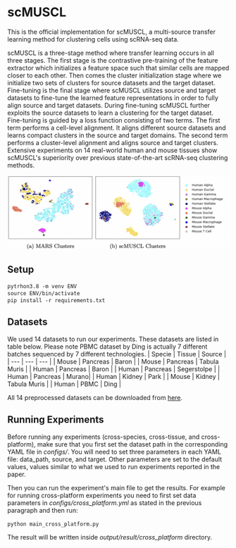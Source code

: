 # scMUSCL

This is the official implementation for scMUSCL, a multi-source transfer learning method for clustering cells using scRNA-seq data. 

scMUSCL is a three-stage method where transfer learning occurs in all three stages. The first stage is the contrastive pre-training of the feature extractor which initializes a feature space such that similar cells are mapped closer to each other. Then comes the cluster initialization stage where we initialize two sets of clusters for source datasets and the target dataset. Fine-tuning is the final stage where scMUSCL utilizes source and target datasets to fine-tune the learned feature representations in order to fully align source and target datasets. During fine-tuning scMUSCL further exploits the source datasets to learn a clustering for the target dataset. Fine-tuning is guided by a loss function consisting of two terms. The first term performs a cell-level alignment. It aligns different source datasets and learns compact clusters in the source and target domains. The second term performs a cluster-level alignment and aligns source and target clusters. Extensive experiments on 14 real-world human and mouse tissues show scMUSCL's superiority over previous state-of-the-art scRNA-seq clustering methods.

![scMUSCL Clustering](scMUSCLclustering.png)


## Setup

```
pytrhon3.8 -m venv ENV
source ENV/bin/activate
pip install -r requirements.txt
```

## Datasets 
We used 14 datasets to run our experiments. These datasets are listed in table below. Please note PBMC dataset by Ding is actually 7 different batches sequenced by 7 different technologies.
| Specie | Tissue | Source |
| --- | --- | --- |
| Mouse | Pancreas | Baron |
| Mouse | Pancreas | Tabula Muris |
| Human | Pancreas | Baron |
| Human | Pancreas | Segerstolpe |
| Human | Pancreas | Murano|
| Human | Kidney | Park |
| Mouse | Kidney | Tabula Muris |
| Human | PBMC | Ding |

All 14 preprocessed datasets can be downloaded from [here](https://drive.google.com/file/d/1cY6CLKYfuGqzBMWTaVsKjbWr0k_6jNKP/view?usp=sharing).


## Running Experiments

Before running any experiments (cross-species, cross-tissue, and cross-platform), make sure that you first set the dataset path in the corresponding YAML file in *configs/*. You will need to set three parameters in each YAML file: data_path, source, and target. Other parameters are set to the default values, values similar to what we used to run experiments reported in the paper.

Then you can run the experiment's main file to get the results. For example for running cross-platform experiments you need to first set data parameters in *configs/cross_platform.yml* as stated in the previous paragraph and then run: 

```
python main_cross_platform.py
```

The result will be written inside *output/result/cross_platform* directory.

